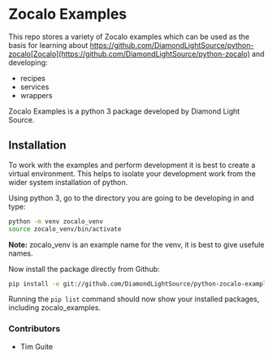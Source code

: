 # Zocalo Examples

This repo stores a variety of Zocalo examples which can be used as the basis
 for learning about https://github.com/DiamondLightSource/python-zocalo[Zocalo](https://github.com/DiamondLightSource/python-zocalo)
  and developing:
- recipes
- services
- wrappers

Zocalo Examples is a python 3 package developed by Diamond Light Source.

## Installation

To work with the examples and perform development it is best to create a virtual environment.
This helps to isolate your development work from the wider system installation of python.

Using python 3, go to the directory you are going to be developing in and type:

```bash
python -m venv zocalo_venv
source zocalo_venv/bin/activate
```

**Note:** zocalo_venv is an example name for the venv, it is best to give usefule names.

Now install the package directly from Github:

```bash
pip install -e git://github.com/DiamondLightSource/python-zocalo-examples.git#egg=zocalo_examples
```

Running the `pip list` command should now show your installed packages, including zocalo_examples.

### Contributors

- Tim Guite